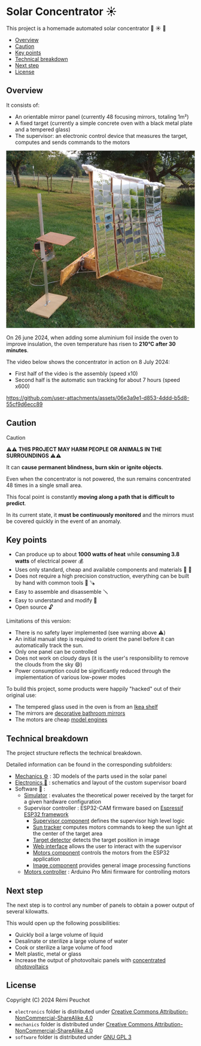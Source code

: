 # Solar Concentrator :sunny:

This project is a homemade automated solar concentrator :wrench: :sunny: :mag_right:

- [Overview](#overview)
- [Caution](#caution)
- [Key points](#key-points)
- [Technical breakdown](#technical-breakdown)
- [Next step](#next-step)
- [License](#license)

## Overview

It consists of:
* An orientable mirror panel (currently 48 focusing mirrors, totaling 1m²)
* A fixed target (currently a simple concrete oven with a black metal plate and a tempered glass)
* The supervisor: an electronic control device that measures the target, computes and sends commands to the motors

![Solar Concentrator](solar_concentrator.jpg)

On 26 june 2024, when adding some aluminium foil inside the oven to improve insulation,
the oven temperature has risen to __210°C after 30 minutes__.

The video below shows the concentrator in action on 8 July 2024:
* First half of the video is the assembly (speed x10)
* Second half is the automatic sun tracking for about 7 hours (speed x600)

https://github.com/user-attachments/assets/06e3a9e1-d853-4ddd-b5d8-55cf9d6ecc89

## Caution

> [!CAUTION]
> :warning::warning: __THIS PROJECT MAY HARM PEOPLE OR ANIMALS IN THE SURROUNDINGS__ :warning::warning:
>
> It can __cause permanent blindness, burn skin or ignite objects__.
>
> Even when the concentrator is not powered, the sun remains concentrated 48 times in a single small area.
>
> This focal point is constantly __moving along a path that is difficult to predict__.
>
> In its current state, it __must be continuously monitored__ and the mirrors must be covered quickly in the event of an anomaly.

## Key points

* Can produce up to about __1000 watts of heat__ while __consuming 3.8 watts__ of electrical power :moneybag:
* Uses only standard, cheap and available components and materials :bricks: :nut_and_bolt:
* Does not require a high precision construction, everything can be built by hand with common tools :straight_ruler: :carpentry_saw:
* Easy to assemble and disassemble :screwdriver:
* Easy to understand and modify :mag_right:
* Open source :unlock:

Limitations of this version:
* There is no safety layer implemented (see warning above :warning:)
* An initial manual step is required to orient the panel before it can automatically track the sun.
* Only one panel can be controlled
* Does not work on cloudy days (it is the user's responsibility to remove the clouds from the sky :smile:)
* Power consumption could be significantly reduced through the implementation of various low-power modes

To build this project, some products were happily "hacked" out of their original use:
* The tempered glass used in the oven is from an [Ikea shelf](https://www.ikea.com/fr/fr/p/komplement-tablette-en-verre-blanc-80257647/)
* The mirrors are [decorative bathroom mirrors](https://www.bricoman.fr/lot-6-miroirs-adhesif-carre-15x15-cm-1429043.html)
* The motors are cheap [model engines](https://www.gotronic.fr/art-motoreducteur-mfa-950d8101ln-11376.htm)

## Technical breakdown

The project structure reflects the technical breakdown.

Detailed information can be found in the corresponding subfolders:

* [Mechanics :gear:](mechanics/README.md) : 3D models of the parts used in the solar panel
* [Electronics :electric_plug:](electronics/README.md) : schematics and layout of the custom supervisor board
* Software :floppy_disk: :
    * [Simulator](software/simulator/README.md) : evaluates the theoretical power received by the target for a given hardware configuration
    * Supervisor controller : ESP32-CAM firmware based on [Espressif ESP32 framework](https://docs.espressif.com/projects/esp-idf/en/latest/esp32/index.html)
        * [Supervisor component](software/supervisor_controller/components/supervisor/README.md) defines the supervisor high level logic
        * [Sun tracker](software/supervisor_controller/components/sun_tracker/README.md) computes motors commands to keep the sun light at the center of the target area
        * [Target detector](software/supervisor_controller/components/target_detector/README.md) detects the target position in image
        * [Web interface](software/supervisor_controller/components/web_interface/README.md) allows the user to interact with the supervisor
        * [Motors component](software/supervisor_controller/components/motors/README.md) controls the motors from the ESP32 application
        * [Image component](software/supervisor_controller/components/image/README.md) provides general image processing functions
    * [Motors controller](software/motors_controller/README.md) : Arduino Pro Mini firmware for controlling motors

## Next step

The next step is to control any number of panels to obtain a power output of several kilowatts.

This would open up the following possibilities:
* Quickly boil a large volume of liquid
* Desalinate or sterilize a large volume of water
* Cook or sterilize a large volume of food
* Melt plastic, metal or glass
* Increase the output of photovoltaic panels with [concentrated photovoltaics](https://en.wikipedia.org/wiki/Concentrator_photovoltaics)

## License

Copyright (C) 2024 Rémi Peuchot

* `electronics` folder is distributed under [Creative Commons Attribution-NonCommercial-ShareAlike 4.0](electronics/LICENSE.md)
* `mechanics` folder is distributed under [Creative Commons Attribution-NonCommercial-ShareAlike 4.0](mechanics/LICENSE.md)
* `software` folder is distributed under [GNU GPL 3](software/LICENSE.md)
